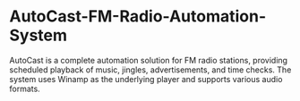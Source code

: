 # AutoCast-FM-Radio-Automation-System
AutoCast is a complete automation solution for FM radio stations, providing scheduled playback of music, jingles, advertisements, and time checks. The system uses Winamp as the underlying player and supports various audio formats.
